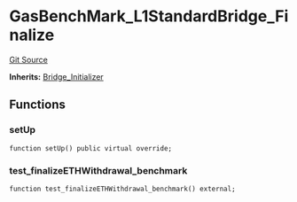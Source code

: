 # GasBenchMark_L1StandardBridge_Finalize
[Git Source](https://github.com/ethereum-optimism/optimism/blob/f7b73857601914eeea6fc4c1ba46ae99ca744d97/contracts/test/BenchmarkTest.t.sol)

**Inherits:**
[Bridge_Initializer](/contracts/test/CommonTest.t.sol/contract.Bridge_Initializer.md)


## Functions
### setUp


```solidity
function setUp() public virtual override;
```

### test_finalizeETHWithdrawal_benchmark


```solidity
function test_finalizeETHWithdrawal_benchmark() external;
```

